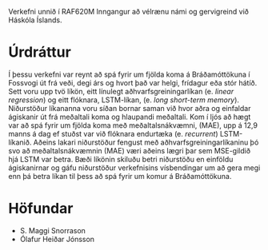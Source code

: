 Verkefni unnið í RAF620M Inngangur að vélrænu námi og gervigreind við Háskóla Íslands.

# Úrdráttur

Í þessu verkefni var reynt að spá fyrir um fjölda koma á Bráðamóttökuna í Fossvogi út frá veði, 
degi árs og hvort það var helgi, frídagur eða stór hátíð. Sett voru upp tvö líkön, eitt línulegt 
aðhvarfsgreiningarlíkan (e. *linear regression*) og eitt flóknara, LSTM-líkan, 
(e. *long short-term memory*). Niðurstöður líkananna voru síðan  bornar saman við 
hvor aðra og einfaldar ágiskanir út frá meðaltali koma og hlaupandi meðaltali. Kom í ljós 
að hægt var að spá fyrir um fjölda koma með meðaltalsnákvæmni, (MAE), upp á 12,9 manns á dag 
ef stuðst var við flóknara endurtæka (e. *recurrent*) LSTM-líkanið. Aðeins lakari niðurstöður 
fengust með aðhvarfsgreiningarlíkaninu þó svo að meðaltalsnákvæmnin (MAE) væri aðeins lægri þar sem 
MSE-gildið hjá LSTM var betra. Bæði líkönin skiluðu betri niðurstöðu en einföldu ágiskanirnar og gáfu 
niðurstöður verkefnisins vísbendingar um að gera megi enn þá betra líkan til þess að spá fyrir um komur á Bráðamóttökuna.

# Höfundar
- S. Maggi Snorrason
- Ólafur Heiðar Jónsson
